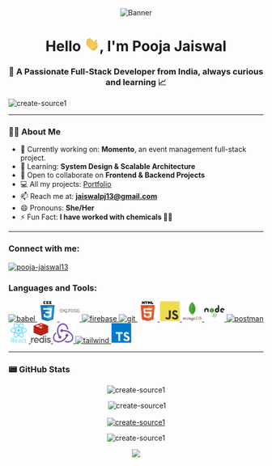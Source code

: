 <div align="center">
  <img src="https://static.vecteezy.com/system/resources/previews/011/634/349/non_2x/woman-programmer-working-on-a-new-project-free-vector.jpg" alt="Banner" width="500" height="250" />
</div>

<h1 align="center">Hello <img src="https://raw.githubusercontent.com/ABSphreak/ABSphreak/master/gifs/Hi.gif" width="30px">, I'm Pooja Jaiswal</h1>

<h3 align="center">🚀 A Passionate Full-Stack Developer from India, always curious and learning 📈</h3>

<p align="left"> <img src="https://komarev.com/ghpvc/?username=create-source1&label=Profile%20views&color=0e75b6&style=flat" alt="create-source1" /> </p>

---

### 🙋‍♀️ About Me

- 🔭 Currently working on: **Momento**, an event management full-stack project. 
- 🌱 Learning: **System Design & Scalable Architecture**  
- 🤝 Open to collaborate on **Frontend & Backend Projects**  
- 💻 All my projects: [Portfolio](https://create-source1.github.io/)  
- 📫 Reach me at: **jaiswalpj13@gmail.com**  
- 😄 Pronouns: **She/Her**  
- ⚡ Fun Fact: **I have worked with chemicals 👩‍🔬**
---
<h3 align="left">Connect with me:</h3>
<p align="left">
<a href="https://linkedin.com/in/pooja-jaiswal13" target="blank"><img align="center" src="https://raw.githubusercontent.com/rahuldkjain/github-profile-readme-generator/master/src/images/icons/Social/linked-in-alt.svg" alt="pooja-jaiswal13" height="30" width="40" /></a>
</p>

<h3 align="left">Languages and Tools:</h3>

<p align="left"> <a href="https://babeljs.io/" target="_blank" rel="noreferrer"> <img src="https://www.vectorlogo.zone/logos/babeljs/babeljs-icon.svg" alt="babel" width="40" height="40"/> </a> <a href="https://www.w3schools.com/css/" target="_blank" rel="noreferrer"> <img src="https://raw.githubusercontent.com/devicons/devicon/master/icons/css3/css3-original-wordmark.svg" alt="css3" width="40" height="40"/> </a> <a href="https://expressjs.com" target="_blank" rel="noreferrer"> <img src="https://raw.githubusercontent.com/devicons/devicon/master/icons/express/express-original-wordmark.svg" alt="express" width="40" height="40"/> </a> <a href="https://firebase.google.com/" target="_blank" rel="noreferrer"> <img src="https://www.vectorlogo.zone/logos/firebase/firebase-icon.svg" alt="firebase" width="40" height="40"/> </a> <a href="https://git-scm.com/" target="_blank" rel="noreferrer"> <img src="https://www.vectorlogo.zone/logos/git-scm/git-scm-icon.svg" alt="git" width="40" height="40"/> </a> <a href="https://www.w3.org/html/" target="_blank" rel="noreferrer"> <img src="https://raw.githubusercontent.com/devicons/devicon/master/icons/html5/html5-original-wordmark.svg" alt="html5" width="40" height="40"/> </a> <a href="https://developer.mozilla.org/en-US/docs/Web/JavaScript" target="_blank" rel="noreferrer"> <img src="https://raw.githubusercontent.com/devicons/devicon/master/icons/javascript/javascript-original.svg" alt="javascript" width="40" height="40"/> </a> <a href="https://www.mongodb.com/" target="_blank" rel="noreferrer"> <img src="https://raw.githubusercontent.com/devicons/devicon/master/icons/mongodb/mongodb-original-wordmark.svg" alt="mongodb" width="40" height="40"/> </a> <a href="https://nodejs.org" target="_blank" rel="noreferrer"> <img src="https://raw.githubusercontent.com/devicons/devicon/master/icons/nodejs/nodejs-original-wordmark.svg" alt="nodejs" width="40" height="40"/> </a> <a href="https://postman.com" target="_blank" rel="noreferrer"> <img src="https://www.vectorlogo.zone/logos/getpostman/getpostman-icon.svg" alt="postman" width="40" height="40"/> </a> <a href="https://reactjs.org/" target="_blank" rel="noreferrer"> <img src="https://raw.githubusercontent.com/devicons/devicon/master/icons/react/react-original-wordmark.svg" alt="react" width="40" height="40"/> </a> <a href="https://redis.io" target="_blank" rel="noreferrer"> <img src="https://raw.githubusercontent.com/devicons/devicon/master/icons/redis/redis-original-wordmark.svg" alt="redis" width="40" height="40"/> </a> <a href="https://redux.js.org" target="_blank" rel="noreferrer"> <img src="https://raw.githubusercontent.com/devicons/devicon/master/icons/redux/redux-original.svg" alt="redux" width="40" height="40"/> </a> <a href="https://tailwindcss.com/" target="_blank" rel="noreferrer"> <img src="https://www.vectorlogo.zone/logos/tailwindcss/tailwindcss-icon.svg" alt="tailwind" width="40" height="40"/> </a> <a href="https://www.typescriptlang.org/" target="_blank" rel="noreferrer"> <img src="https://raw.githubusercontent.com/devicons/devicon/master/icons/typescript/typescript-original.svg" alt="typescript" width="40" height="40"/> </a> </p>

---
<h3 align="left">📟 GitHub Stats</h3>
<p align="center"><img src="https://github-readme-stats.vercel.app/api/top-langs?username=create-source1&show_icons=true&locale=en&layout=compact" alt="create-source1" /></p>

<p align="center">&nbsp;<img  src="https://github-readme-stats.vercel.app/api?username=create-source1&show_icons=true&locale=en" alt="create-source1" /></p>

<p align="center"> <a href="https://github.com/ryo-ma/github-profile-trophy"><img align="center" src="https://github-profile-trophy.vercel.app/?username=create-source1" alt="create-source1" /></a> </p>

<p align="center"><img  src="https://github-readme-streak-stats.herokuapp.com/?user=create-source1&" alt="create-source1" /></p>

<p align="center">
  <img src="https://readme-typing-svg.herokuapp.com?font=Fira+Code&size=24&duration=3000&pause=1000&color=50C878&center=true&vCenter=true&width=450&lines=Thank+you+for+visiting!+👋;Hope+you+enjoyed+my+profile.+😄">
</p>
